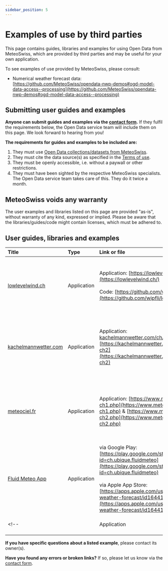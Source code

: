 ```yaml
---
sidebar_position: 5
---
```


# Examples of use by third parties

This page contains guides, libraries and examples for using Open Data from MeteoSwiss, which are provided by third parties and may be useful for your own application.

To see examples of use provided by MeteoSwiss, please consult:
- Numerical weather forecast data: [https://github.com/MeteoSwiss/opendata-nwp-demos#ogd-model-data-access--processing](https://github.com/MeteoSwiss/opendata-nwp-demos#ogd-model-data-access--processing)

## Submitting user guides and examples

**Anyone can submit guides and examples via the [contact form](https://www.meteoswiss.admin.ch/about-us/contact/contact-form.html).** If they fulfil the requirements below, the Open Data service team will include them on this page. We look forward to hearing from you!

**The requirements for guides and examples to be included are:**
1. They must use [Open Data collections/datasets from MeteoSwiss](https://opendatadocs.meteoswiss.ch).
2. They must cite the data source(s) as specified in the [Terms of use](https://opendatadocs.meteoswiss.ch/#terms-of-use).
3. They must be openly accessible, i.e. without a paywall or other restrictions.
4. They must have been sighted by the respective MeteoSwiss specialists. The Open Data service team takes care of this. They do it twice a month.


## MeteoSwiss voids any warranty

The user examples and libraries listed on this page are provided "as-is", without warranty of any kind, expressed or implied. Please be aware that the libraries/guides/code might contain licenses, which must be adhered to.

 
## User guides, libraries and examples

| Title | Type | Link or file | Description | Date  |
|:------|:-----|:-------------|:------------|:-----|
| [lowlevelwind.ch](https://lowlevelwind.ch/) | Application | Application: [https://lowlevelwind.ch](https://lowlevelwind.ch/) <br></br> Code: [https://github.com/wipfli/lowlevelwind](https://github.com/wipfli/lowlevelwind/) | This uses the [Numerical weather forecasting model ICON-CH1-EPS](https://opendatadocs.meteoswiss.ch/e-forecast-data/e2-e3-numerical-weather-forecasting-model#models-specifications) (wind only). | 07-2025 |
| [kachelmannwetter.com](https://kachelmannwetter.com/ch/modellkarten/icon-ch1) | Application | Application: [kachelmannwetter.com/ch/modellkarten/icon-ch1](https://kachelmannwetter.com/ch/modellkarten/icon-ch1) & [https://kachelmannwetter.com/ch/modellkarten/icon-ch2](https://kachelmannwetter.com/ch/modellkarten/icon-ch2) | This uses the [Numerical weather forecasting model ICON-CH1-EPS & ICON-CH2-EPS](https://opendatadocs.meteoswiss.ch/e-forecast-data/e2-e3-numerical-weather-forecasting-model#models-specifications). | 08-2025 |
| [meteociel.fr](https://www.meteociel.fr/modeles/icon-ch1.php) | Application | Application: [https://www.meteociel.fr/modeles/icon-ch1.php](https://www.meteociel.fr/modeles/icon-ch1.php) & [https://www.meteociel.fr/modeles/icon-ch2.php](https://www.meteociel.fr/modeles/icon-ch2.php) | This uses the [Numerical weather forecasting model ICON-CH1-EPS & ICON-CH2-EPS](https://opendatadocs.meteoswiss.ch/e-forecast-data/e2-e3-numerical-weather-forecasting-model#models-specifications). | 08-2025 |
| [Fluid Meteo App](https://www.ubique.ch/apps/fluid-meteo) | Application | via Google Play: [https://play.google.com/store/apps/details?id=ch.ubique.fluidmeteo](https://play.google.com/store/apps/details?id=ch.ubique.fluidmeteo) <br></br> via Apple App Store: [https://apps.apple.com/us/app/fluid-meteo-weather-forecast/id1644128259](https://apps.apple.com/us/app/fluid-meteo-weather-forecast/id1644128259) | <!-- This uses the [Numerical weather forecasting model ICON-CH1-EPS & ICON-CH2-EPS](https://opendatadocs.meteoswiss.ch/e-forecast-data/e2-e3-numerical-weather-forecasting-model#models-specifications). --> | 08-2025 |
<!-- | []() | Application | Application: []() & []() | This uses the [](). | 08-2025 | -->

**If you have specific questions about a listed example**, please contact its owner(s).

**Have you found any errors or broken links?** If so, please let us know via the [contact form](https://www.meteoswiss.admin.ch/about-us/contact/contact-form.html).
